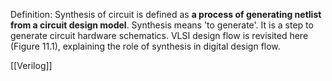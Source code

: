 
Definition:
Synthesis of circuit is defined as **a process of generating netlist from a circuit design model**. Synthesis means 'to generate'. It is a step to generate circuit hardware schematics. VLSI design flow is revisited here (Figure 11.1), explaining the role of synthesis in digital design flow.

[[Verilog]]